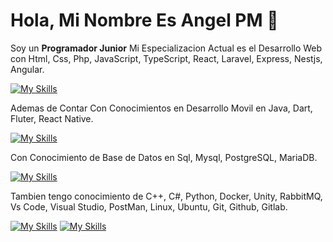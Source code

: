 # Hola, Mi Nombre Es Angel PM 🚀

Soy un **Programador Junior** Mi Especializacion Actual es el Desarrollo Web con Html, Css, Php, JavaScript, TypeScript, React, Laravel, Express, Nestjs, Angular.

[![My Skills](https://skillicons.dev/icons?i=html,css,js,php,react,laravel,express,nestjs,angular)](https://skillicons.dev)

Ademas de Contar Con Conocimientos en Desarrollo Movil en Java, Dart, Fluter, React Native.

[![My Skills](https://skillicons.dev/icons?i=java,dart,flutter,reactnative)](https://skillicons.dev)

Con Conocimiento de Base de Datos en Sql, Mysql, PostgreSQL, MariaDB.

[![My Skills](https://skillicons.dev/icons?i=mysql,postgres,mariadb)](https://skillicons.dev)

Tambien tengo conocimiento de C++, C#, Python, Docker, Unity, RabbitMQ, Vs Code, Visual Studio, PostMan, Linux, Ubuntu, Git, Github, Gitlab.

[![My Skills](https://skillicons.dev/icons?i=cpp,cs,python,docker,unity)](https://skillicons.dev)
[![My Skills](https://skillicons.dev/icons?i=rabbitmq,vscode,visualstudio,postman,linux,ubuntu,git,github,gitlab)](https://skillicons.dev)
